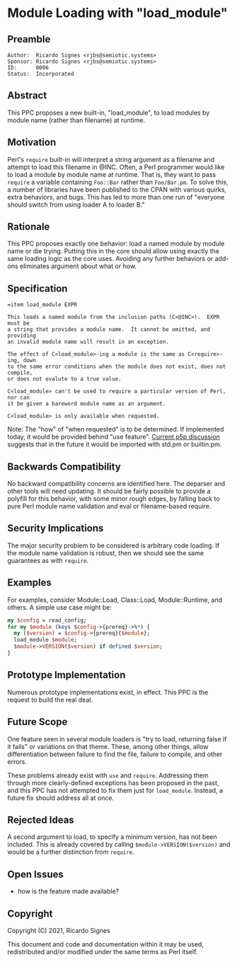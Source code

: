 # Module Loading with "load\_module"

## Preamble

    Author:  Ricardo Signes <rjbs@semiotic.systems>
    Sponsor: Ricardo Signes <rjbs@semiotic.systems>
    ID:      0006
    Status:  Incorporated

## Abstract

This PPC proposes a new built-in, "load\_module", to load modules by module
name (rather than filename) at runtime.

## Motivation

Perl's `require` built-in will interpret a string argument as a filename and
attempt to load this filename in @INC.  Often, a Perl programmer would like to
load a module by module name at runtime.  That is, they want to pass `require`
a variable containing `Foo::Bar` rather than `Foo/Bar.pm`.  To solve this, a
number of libraries have been published to the CPAN with various quirks, extra
behaviors, and bugs.  This has led to more than one run of "everyone should
switch from using loader A to loader B."

## Rationale

This PPC proposes exactly one behavior:  load a named module by module name or
die trying.  Putting this in the core should allow using exactly the same
loading logic as the core uses.  Avoiding any further behaviors or add-ons
eliminates argument about what or how.

## Specification

```pod
=item load_module EXPR

This loads a named module from the inclusion paths (C<@INC>).  EXPR must be
a string that provides a module name.  It cannot be omitted, and providing
an invalid module name will result in an exception.

The effect of C<load_module>-ing a module is the same as C<require>-ing, down
to the same error conditions when the module does not exist, does not compile,
or does not evalute to a true value.

C<load_module> can't be used to require a particular version of Perl, nor can
it be given a bareword module name as an argument.

C<load_module> is only available when requested.
```

Note:  The "how" of "when requested" is to be determined.  If implemented
today, it would be provided behind "use feature".  [Current p5p
discussion](https://github.com/Perl/PPCs/blob/master/ppcs/ppc0009.md) suggests
that in the future it would be imported with std.pm or builtin.pm.

## Backwards Compatibility

No backward compatibility concerns are identified here.  The deparser and other
tools will need updating.  It should be fairly possible to provide a polyfill
for this behavior, with some minor rough edges, by falling back to pure Perl
module name validation and eval or filename-based require.

## Security Implications

The major security problem to be considered is arbitrary code loading.  If the
module name validation is robust, then we should see the same guarantees as
with `require`.

## Examples

For examples, consider Module::Load, Class::Load, Module::Runtime, and others.
A simple use case might be:

```perl
my $config = read_config;
for my $module (keys $config->{prereq}->%*) {
  my ($version) = $config->{prereq}{$module};
  load_module $module;
  $module->VERSION($version) if defined $version;
}
```

## Prototype Implementation

Numerous prototype implementations exist, in effect.  This PPC is the request
to build the real deal.

## Future Scope

One feature seen in several module loaders is "try to load, returning false if
it fails" or variations on that theme.  These, among other things, allow
differentiation between failure to find the file, failure to compile, and other
errors.

These problems already exist with `use` and `require`.  Addressing them through
more clearly-defined exceptions has been proposed in the past, and this PPC has
not attempted to fix them just for `load_module`.  Instead, a future fix should
address all at once.

## Rejected Ideas

A second argument to load, to specify a minimum version, has not been included.
This is already covered by calling `$module->VERSION($version)` and would be a
further distinction from `require`.

## Open Issues

* how is the feature made available?

## Copyright

Copyright (C) 2021, Ricardo Signes

This document and code and documentation within it may be used, redistributed
and/or modified under the same terms as Perl itself.
